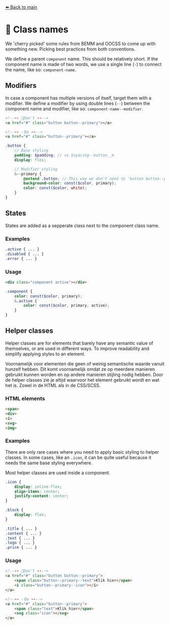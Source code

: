 [⬅️ Back to main](README.md)

# 🥳 Class names
We 'cherry picked' some rules from  BEMM and OOCSS to come up with something new. Picking best practices from both conventions.

We define a parent `component` name. This should be relatively short. If the component name is made of two words, we use a single line (`-`) to connect the name, like so: `component-name`.

## Modifiers
In case a component has multiple versions of itself, target them with a modifier. We define a modifier by using double lines (`--`) between the component name and modifier, like so: `component-name--modifier`.

```html
<!---- 🚫Don't ---->
<a href="#" class="button button--primary"></a>

<!---- ✅Do ---->
<a href="#" class="button--primary"></a>
```
```scss
.button {
    // Base styling
    padding: $padding; // vs $spacing--button__m
    display: flex;

    // Modifier styling
    &--primary {
        @extend .button; // This way we don't need to 'button button--primary' vs 'button--primary'
        background-color: const($color, primary);
        color: const($color, white);
    }
}

```

## States
States are added as a sepperate class next to the component class name.
### Examples
```scss
.active { ... }
.disabled { ... }
.error { ... }
```
### Usage
```html
<div class="component active"></div>
```
```scss
.component {
    color: const($color, primary);
    &.active {
        color: const($color, primary, active);
    }
}
```

## Helper classes
Helper classes are for elements that barely have any semantic value of themselves, or are used in different ways. To improve readability and simplify applying styles to an element.

Voornamelijk voor elementen die geen of weinig semantische waarde vanuit hunzelf hebben. Dit komt voornamelijk omdat ze op meerdere manieren gebruikt kunnen worden en op andere manieren stijling nodig hebben. Door de helper classes zie je altijd waarvoor het element gebruikt wordt en wat het is. Zowel in de HTML als in de CSS/SCSS.

### HTML elements
```html
<span> 
<div>
<i>
<svg>
<img>
```

### Examples
There are only rare cases where you need to apply basic styling to helper classes. In some cases, like an `.icon`, it can be quite useful because it needs the same base styling everywhere.

Most helper classes are used inside a component.

```scss
.icon {
    display: inline-flex;
    align-items: center;
    justify-content: center;
}

.block {
    display: flex;
}

.title { ... }
.content { ... }
.text { ... }
.logo { ... }
.price { ... }
```

### Usage
```html
<!---- 🚫Don't ---->
<a href="#" class="button button--primary">
    <span class="button--primary--text">Klik hier</span>
    <i class="button--primary--icon"></i>
</a>

<!---- ✅Do ---->
<a href="#" class="button--primary">
    <span class="text">Klik hier</span>
    <svg class="icon"></svg>
</a>
```